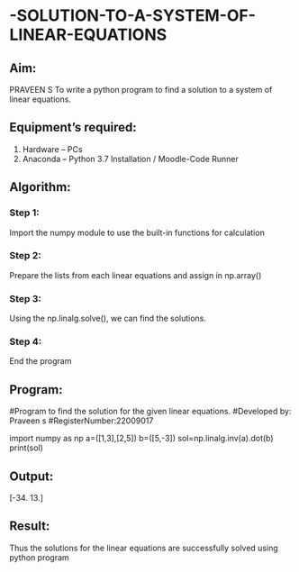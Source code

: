 # -SOLUTION-TO-A-SYSTEM-OF-LINEAR-EQUATIONS
## Aim:
PRAVEEN S
To write a python program to find a solution to a system of linear equations.
## Equipment’s required:
1. 	Hardware – PCs
2. 	Anaconda – Python 3.7 Installation / Moodle-Code Runner
## Algorithm:
### Step 1: 
Import the numpy module to use the built-in functions for calculation
### Step 2: 
Prepare the lists from each linear equations and assign in np.array()
### Step 3: 
Using the np.linalg.solve(), we can find the solutions.
### Step 4: 
End the program
## Program:
#Program to find the solution for the given linear equations.
#Developed by: Praveen s
#RegisterNumber:22009017

import numpy as np
a=([1,3],[2,5])
b=([5,-3])
sol=np.linalg.inv(a).dot(b)
print(sol)
## Output:
[-34.  13.]
## Result: 
Thus the solutions for the linear equations are successfully solved using python program

